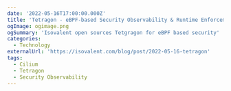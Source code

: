 ```yaml
---
date: '2022-05-16T17:00:00.000Z'
title: 'Tetragon - eBPF-based Security Observability & Runtime Enforcement'
ogImage: ogimage.png
ogSummary: 'Isovalent open sources Tetgragon for eBPF based security'
categories:
  - Technology
externalUrl: 'https://isovalent.com/blog/post/2022-05-16-tetragon'
tags:
  - Cilium
  - Tetragon
  - Security Observability
---
```

